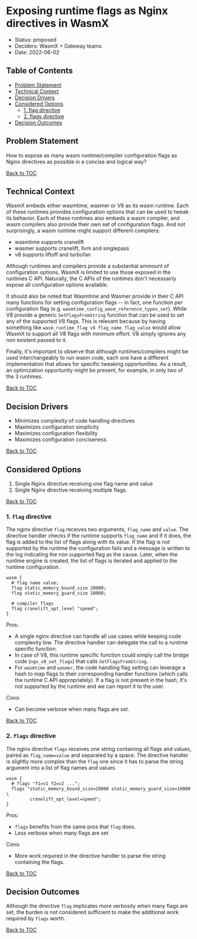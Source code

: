 # Exposing runtime flags as Nginx directives in WasmX

* Status: proposed
* Deciders: WasmX + Gateway teams
* Date: 2022-06-02

## Table of Contents

- [Problem Statement](#problem-statement)
- [Technical Context](#technical-context)
- [Decision Drivers](#decision-drivers)
- [Considered Options](#considered-options)
    - [1. flag directive](#1-flag-directive)
    - [2. flags directive](#2-flags-directive)
- [Decision Outcomes](#decision-outcomes)

## Problem Statement

How to expose as many wasm runtime/compiler configuration flags as Nginx
directives as possible in a concise and logical way?


[Back to TOC](#table-of-contents)

## Technical Context

WasmX embeds either wasmtime, wasmer or V8 as its wasm runtime. Each of these
runtimes provides configuration options that can be used to tweak its behavior.
Each of these runtimes also embeds a wasm compiler, and wasm compilers also
provide their own set of configuration flags. And not surprisingly, a wasm
runtime might support different compilers:

* wasmtime supports cranelift
* wasmer supports cranelift, llvm and singlepass
* v8 supports liftoff and turbofan

Although runtimes and compilers provide a substantial ammount of configuration
options, WasmX is limited to use those exposed in the runtimes C API. Naturally,
the C APIs of the runtimes don't necessairly expose all configuration options
available.

It should also be noted that Wasmtime and Wasmer provide in their C API many
functions for setting configuration flags -- in fact, one function per
configuration flag (e.g. `wasmtime_config_wasm_reference_types_set`).
While V8 provide a generic `SetFlagsFromString` function that can be used to
set any of the supported V8 flags.
This is relevant because by having something like
`wasm_runtime_flag v8 flag_name flag_value` would allow WasmX to support all V8
flags with minimum effort. V8 simply ignores any non existent passed to it.

Finally, it's important to observe that although runtimes/compilers might be
used interchangeably to run wasm code, each one have a different implementation
that allows for specific tweaking opportunities. As a result, an optimization
opportunity might be present, for example, in only two of the 3 runtimes.


[Back to TOC](#table-of-contents)

## Decision Drivers

* Minimizes complexity of code handling directives
* Maximizes configuration simplicity
* Maximizes configuration flexibility
* Maximizes configuration conciseness

[Back to TOC](#table-of-contents)

## Considered Options

1. Single Nginx directive receiving one flag name and value
2. Single Nginx directive receiving multiple flags.

[Back to TOC](#table-of-contents)

### 1. `flag` directive

The nginx directive `flag` receives two arguments, `flag_name` and `value`. The
directive handler checks if the runtime supports `flag_name` and if it does, the
flag is added to the list of flags along with its value. If the flag is not
supported by the runtime the configuration fails and a message is written to the
log indicating the non supported flag as the cause. Later, when the runtime
engine is created, the list of flags is iterated and applied to the runtime
configuration.

```nginx
wasm {
  # flag name value;
  flag static_memory_bound_size 20000;
  flag static_memory_guard_size 10000;

  # compiler flags
  flag cranelift_opt_level "speed";
}
```

Pros:

* A single nginx directive can handle all use cases while keeping code
  complexity low. The directive handler can delegate the call to a runtime
  specific function.
* In case of V8, this runtime specific function could simply call the bridge
  code (`ngx_v8_set_flags`) that calls `SetFlagsFromString`.
* For `wasmtime` and `wasmer`, the code handling flag setting can leverage a
  hash to map flags to their corresponding handler functions (which calls
  the runtime C API appropriately). If a flag is not present in the hash, it's
  not supported by the runtime and we can report it to the user.

Cons:

* Can become verbose when many flags are set.

[Back to TOC](#table-of-contents)

### 2. `flags` directive

The nginx directive `flags` receives one string containing all flags and values,
 paired as `flag_name=value` and separated by a space.
The directive handler is slightly more complex than the `flag` one since it has
to parse the string argument into a list of flag names and values.

```nginx
wasm {
  # flags "f1=v1 f2=v2 ...";
  flags "static_memory_bound_size=20000 static_memory_guard_size=10000 \
         cranelift_opt_level=speed";
}
```

Pros:

* `flags` benefits from the same pros that `flag` does.
* Less verbose when many flags are set

Cons:

* More work required in the directive handler to parse the string containing the
  flags.

[Back to TOC](#table-of-contents)


## Decision Outcomes

Although the directive `flag` implicates more verbosity when many flags are set,
the burden is not considered sufficient to make the additional work required by
`flags` worth.

[Back to TOC](#table-of-contents)
